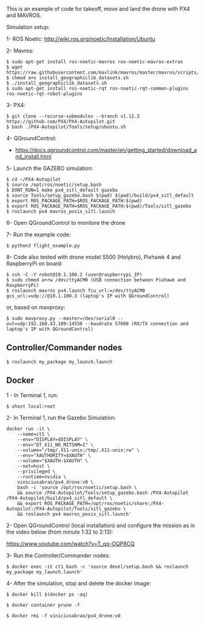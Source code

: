This is an example of code for takeoff, move and land the drone with PX4 and MAVROS.

Simulation setup:

1- ROS Noetic:
http://wiki.ros.org/noetic/Installation/Ubuntu

2- Mavros: 

```
$ sudo apt-get install ros-noetic-mavros ros-noetic-mavros-extras
$ wget https://raw.githubusercontent.com/mavlink/mavros/master/mavros/scripts/install_geographiclib_datasets.sh
$ chmod a+x install_geographiclib_datasets.sh
$ ./install_geographiclib_datasets.sh
$ sudo apt-get install ros-noetic-rqt ros-noetic-rqt-common-plugins ros-noetic-rqt-robot-plugins
```

3- PX4:

```
$ git clone --recurse-submodules --branch v1.12.3 https://github.com/PX4/PX4-Autopilot.git
$ bash ./PX4-Autopilot/Tools/setup/ubuntu.sh
```

4- QGroundControl:
- https://docs.qgroundcontrol.com/master/en/getting_started/download_and_install.html

5- Launch the GAZEBO simulation:

```
$ cd ~/PX4-Autopilot
$ source /opt/ros/noetic/setup.bash
$ DONT_RUN=1 make px4_sitl_default gazebo
$ source Tools/setup_gazebo.bash $(pwd) $(pwd)/build/px4_sitl_default
$ export ROS_PACKAGE_PATH=$ROS_PACKAGE_PATH:$(pwd)
$ export ROS_PACKAGE_PATH=$ROS_PACKAGE_PATH:$(pwd)/Tools/sitl_gazebo
$ roslaunch px4 mavros_posix_sitl.launch 
```

6- Open QGroundControl to monitore the drone

7- Run the example code:

```
$ python3 flight_example.py
```

8- Code also tested with drone model S500 (Holybro), Pixhawk 4 and RaspberryPi on board:

```
$ ssh -C -Y robot@10.1.100.2 (user@raspberrypi_IP)
$ sudo chmod a+rw /dev/ttyACM0 (USB connection between Pixhawk and RaspberryPi)
$ roslaunch mavros px4.launch fcu_url:=/dev/ttyACM0 gcs_url:=udp://@10.1.100.3 (laptop's IP with QGroundControl)
```

or, based on mavproxy:

```
$ sudo mavproxy.py --master=/dev/serial0 --out=udp:192.168.43.109:14550 --baudrate 57600 (RX/TX connection and laptop's IP with QGroundControl)
```

## Controller/Commander nodes

```
$ roslaunch my_package my_launch.launch
```

## Docker

1 - In Terminal 1, run:

```
$ xhost local:root
```

2- In Terminal 1, run the Gazebo Simulation:

```
docker run -it \
    --name=ct1 \
    --env="DISPLAY=$DISPLAY" \
    --env="QT_X11_NO_MITSHM=1" \
    --volume="/tmp/.X11-unix:/tmp/.X11-unix:rw" \
    --env="XAUTHORITY=$XAUTH" \
    --volume="$XAUTH:$XAUTH" \
    --net=host \
    --privileged \
    --runtime=nvidia \
    viniciusabrao/px4_drone:v0 \
    bash -c 'source /opt/ros/noetic/setup.bash \
    && source /PX4-Autopilot/Tools/setup_gazebo.bash /PX4-Autopilot /PX4-Autopilot/build/px4_sitl_default \
    && export ROS_PACKAGE_PATH=/opt/ros/noetic/share:/PX4-Autopilot:/PX4-Autopilot/Tools/sitl_gazebo \
    && roslaunch px4 mavros_posix_sitl.launch' 
```

2- Open QGroundControl (local installation) and configure the mission as in the video below (from minute 1:32 to 2:13):

https://www.youtube.com/watch?v=T_qq-OQP8CQ

3- Run the Controller/Commander nodes:

```
$ docker exec -it ct1 bash -c 'source devel/setup.bash && roslaunch my_package my_launch.launch'
```

4- After the simulation, stop and delete the docker image:

```
$ docker kill $(docker ps -aq) 

$ docker container prune -f 

$ docker rmi -f viniciusabrao/px4_drone:v0
```

